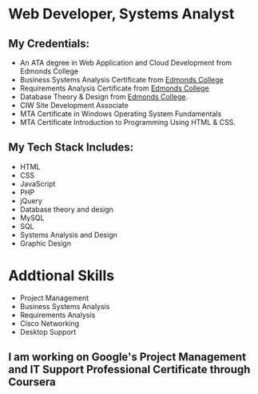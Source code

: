 # Web Developer, Systems Analyst #
## My Credentials: ##
* An ATA degree in Web Application and Cloud Development from Edmonds College
* Business Systems Analysis Certificate from [Edmonds College](https://www.Edmonds.edu)
* Requirements Analysis Certificate from [Edmonds College](https://www.Edmonds.edu) 
* Database Theory & Design from [Edmonds College](https://www.Edmonds.edu).
* CIW Site Development Associate
* MTA Certificate in Windows Operating System Fundamentals 
* MTA Certificate Introduction to Programming Using HTML & CSS. 

## My Tech Stack Includes: ##

* HTML
* CSS
* JavaScript
* PHP
* jQuery
* Database theory and design
* MySQL
* SQL
* Systems Analysis and Design
* Graphic Design

# Addtional Skills #
* Project Management
* Business Systems Analysis
* Requirements Analysis
* Cisco Networking
* Desktop Support

## I am working on Google's Project Management and IT Support Professional Certificate through Coursera ##



